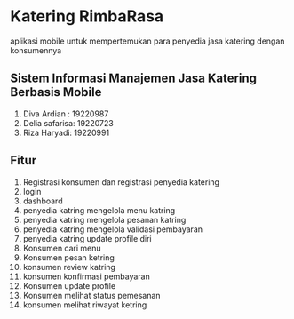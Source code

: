 # Katering RimbaRasa

aplikasi mobile untuk mempertemukan para penyedia jasa katering dengan konsumennya

## Sistem Informasi Manajemen Jasa Katering Berbasis Mobile

1. Diva Ardian : 19220987 
2. Delia safarisa: 19220723  
3. Riza Haryadi: 19220991 

## Fitur
1. Registrasi konsumen dan registrasi penyedia katering
2. login
3. dashboard
4. penyedia katring mengelola menu katring
5. penyedia katring mengelola pesanan katring
6. penyedia katring mengelola validasi pembayaran
7. penyedia katring update profile diri
8. Konsumen cari menu
9. Konsumen pesan ketring
10. konsumen review katring
11. konsumen konfirmasi pembayaran
12. Konsumen update profile
13. Konsumen melihat status pemesanan
14. konsumen melihat riwayat ketring
     
